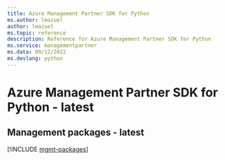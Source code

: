 ```yaml
---
title: Azure Management Partner SDK for Python
ms.author: lmazuel
author: lmazuel
ms.topic: reference
description: Reference for Azure Management Partner SDK for Python
ms.service: managementpartner
ms.data: 09/12/2022
ms.devlang: python
---
```

# Azure Management Partner SDK for Python - latest

## Management packages - latest
[!INCLUDE [mgmt-packages](management-partner-mgmt-index.md)]